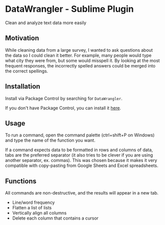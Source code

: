 # DataWrangler - Sublime Plugin
Clean and analyze text data more easily


## Motivation
While cleaning data from a large survey, I wanted to ask questions about the data so I could clean it better.
For example, many people would type what city they were from, but some would misspell it. By looking at the most frequent responses, the incorrectly spelled answers could be merged into the correct spellings.

## Installation
Install via Package Control by searching for `DataWrangler`.

If you don't have Package Control, you can install it [here](https://packagecontrol.io/installation).


## Usage
To run a command, open the command palette (ctrl+shift+P on Windows) and type the name of the function you want.

If a command expects data to be formatted in rows and columns of data, tabs are the preferred separator (it also tries to be clever if you are using another separator, ex. commas). This was chosen because it makes it very compatible with copy-pasting from Google Sheets and Excel spreadsheets.


## Functions
All commands are non-destructive, and the results will appear in a new tab.
 * Line/word frequency
 * Flatten a list of lists
 * Vertically align all columns
 * Delete each column that contains a cursor
